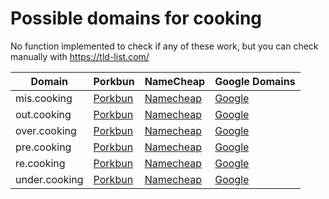 # Possible domains for cooking

No function implemented to check if any of these work, but you can check manually with https://tld-list.com/

| Domain | Porkbun | NameCheap | Google Domains |
|---|---|---|---|
| mis.cooking | [Porkbun](https://porkbun.com/checkout/search?prb=e814663da1&tlds=&idnLanguage=&search=search&q=mis.cooking) | [Namecheap](https://www.namecheap.com/domains/registration/results/?domain=mis.cooking) | [Google](https://domains.google.com/registrar/search?searchTerm=mis.cooking) |
| out.cooking | [Porkbun](https://porkbun.com/checkout/search?prb=e814663da1&tlds=&idnLanguage=&search=search&q=out.cooking) | [Namecheap](https://www.namecheap.com/domains/registration/results/?domain=out.cooking) | [Google](https://domains.google.com/registrar/search?searchTerm=out.cooking) |
| over.cooking | [Porkbun](https://porkbun.com/checkout/search?prb=e814663da1&tlds=&idnLanguage=&search=search&q=over.cooking) | [Namecheap](https://www.namecheap.com/domains/registration/results/?domain=over.cooking) | [Google](https://domains.google.com/registrar/search?searchTerm=over.cooking) |
| pre.cooking | [Porkbun](https://porkbun.com/checkout/search?prb=e814663da1&tlds=&idnLanguage=&search=search&q=pre.cooking) | [Namecheap](https://www.namecheap.com/domains/registration/results/?domain=pre.cooking) | [Google](https://domains.google.com/registrar/search?searchTerm=pre.cooking) |
| re.cooking | [Porkbun](https://porkbun.com/checkout/search?prb=e814663da1&tlds=&idnLanguage=&search=search&q=re.cooking) | [Namecheap](https://www.namecheap.com/domains/registration/results/?domain=re.cooking) | [Google](https://domains.google.com/registrar/search?searchTerm=re.cooking) |
| under.cooking | [Porkbun](https://porkbun.com/checkout/search?prb=e814663da1&tlds=&idnLanguage=&search=search&q=under.cooking) | [Namecheap](https://www.namecheap.com/domains/registration/results/?domain=under.cooking) | [Google](https://domains.google.com/registrar/search?searchTerm=under.cooking) |
